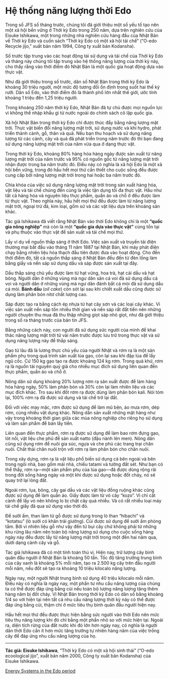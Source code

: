 # Hệ thống năng lượng thời Edo

Trong số JFS số tháng trước, chúng tôi đã giới thiệu một số yếu tố tạo nên một xã hội bền vững ở Thời kỳ Edo trong 250 năm, dựa trên nghiên cứu của Eisuke Ishikawa, một trong những nhà nghiên cứu hàng đầu của Nhật Bản về Thời kỳ Edo và cuốn sách “Thời kỳ Edo có một xã hội tái chế” (“O-edo Recycle jijo,” xuất bản năm 1994, Công ty xuất bản Kodansha).

Số trước tập trung vào các hoạt động tái sử dụng và tái chế của Thời kỳ Edo và tháng này chúng tôi tập trung vào hệ thống năng lượng của thời kỳ này, cho thấy rằng vào thời điểm đó Nhật Bản là một quốc gia hoạt động dựa vào thực vật.

Như đã giới thiệu trong số trước, dân số Nhật Bản trong thời kỳ Edo là khoảng 30 triệu người, một mức độ tương đối ổn định trong suốt hai thế kỷ rưỡi. Dân số Edo, vào thời điểm đó là thành phố lớn nhất thế giới, ước tính khoảng 1 triệu đến 1,25 triệu người.

Trong khoảng 250 năm thời kỳ Edo, Nhật Bản đã tự chủ được mọi nguồn lực vì không thể nhập khẩu gì từ nước ngoài do chính sách cô lập quốc gia.

Xã hội Nhật Bản trong thời kỳ Edo chỉ được thúc đẩy bằng năng lượng mặt trời. Thực vật biến đổi năng lượng mặt trời, sử dụng nước và khí hydro, phát triển thành cành, gỗ, thân và quả. Nếu bạn thu hoạch và sử dụng năng lượng từ các cành, cây và quả đã phát triển trong năm trước đó thì bạn đang sử dụng năng lượng mặt trời của năm vừa qua ở dạng thực vật.

Trong thời kỳ Edo, khoảng 80% hàng hóa hàng ngày được sản xuất từ năng lượng mặt trời của năm trước và 95% có nguồn gốc từ năng lượng mặt trời nhận được trong ba năm trước đó. Điều này có nghĩa là xã hội Edo là một xã hội bền vững, trong đó hầu hết mọi thứ cần thiết cho cuộc sống đều được cung cấp bởi năng lượng mặt trời trong hai hoặc ba năm trước đó.

Chìa khóa của việc sử dụng năng lượng mặt trời trong sản xuất hàng hóa, vật liệu và tái chế chúng đến cùng là việc tận dụng tối đa thực vật. Hầu như tất cả hàng hóa và nguyên liệu thực phẩm, quần áo và chỗ ở đều được làm từ thực vật. Theo nghĩa này, hầu hết mọi thứ đều được làm từ năng lượng mặt trời, ngoại trừ đá, kim loại, gốm sứ và các vật liệu dựa trên khoáng sản khác.

Tác giả Ishikawa đã viết rằng Nhật Bản vào thời Edo không chỉ là một **“quốc gia nông nghiệp”** mà còn là một **“quốc gia dựa vào thực vật”** cùng tồn tại và phụ thuộc vào thực vật để sản xuất và tái chế mọi thứ.

Lấy ví dụ về nguồn thắp sáng ở thời Edo. Việc sản xuất và truyền tải điện thương mại bắt đầu vào tháng 11 năm 1887 tại Nhật Bản, khi máy phát điện chạy bằng nhiên liệu hóa thạch đầu tiên được đưa vào hoạt động. Cho đến thời điểm đó, tất cả nguồn thắp sáng ở Nhật Bản đều đến từ đèn lồng làm bằng giấy và nến sáp sử dụng dầu và sáp được sản xuất tại đây.

Dầu thắp sáng chủ yếu được làm từ hạt vừng, hoa trà, hạt cải dầu và hạt bông. Người dân ở những vùng mà ngư dân săn cá voi đã sử dụng dầu cá voi và người dân ở những vùng mà ngư dân đánh bắt cá mòi đã sử dụng dầu cá mòi. **Bánh dầu** (*oil cake*) còn sót lại sau khi chiết xuất dầu cũng được sử dụng làm phân bón nitơ chất lượng cao.

Sáp được tạo ra bằng cách ép nhựa từ hạt cây sơn và các loại cây khác. Vì việc sản xuất nến sáp tốn nhiều thời gian và nến sáp rất đắt tiền nên những người chuyên thu mua đã thu thập những giọt sáp nhỏ giọt, như đã giới thiệu trong số ra tháng trước của bản tin JFS.

Bằng những cách này, con người đã sử dụng sức người của mình để khai thác năng lượng mặt trời từ vài năm trước được lưu trữ trong thực vật và sử dụng năng lượng này để thắp sáng.

Gạo từ lâu đã là lương thực chủ yếu của người Nhật và rơm rạ là một sản phẩm phụ trong quá trình sản xuất lúa gạo, còn lại sau khi đập lúa để lấy ngũ cốc. Cứ 150 kg gạo tạo ra được khoảng 124 kg rơm. Trong quá khứ, rơm rạ là nguồn tài nguyên quý giá cho nhiều mục đích sử dụng liên quan đến thực phẩm, quần áo và chỗ ở.

Nông dân sử dụng khoảng 20% lượng rơm rạ sản xuất được để làm hàng hóa hàng ngày, 50% làm phân bón và 30% còn lại làm nhiên liệu và các mục đích khác. Tro sau khi đốt rơm rạ được dùng làm phân bón kali. Nói tóm lại, 100% rơm rạ đã được sử dụng và tái chế trở lại đất.

Đối với việc may mặc, rơm được sử dụng để làm mũ bện, áo mưa rơm, dép rơm, cùng nhiều vật dụng khác. Nông dân sản xuất những mặt hàng như vậy trong khoảng thời gian giữa các mùa nông nghiệp cho riêng họ sử dụng và làm sản phẩm để bán lấy tiền.

Liên quan đến thực phẩm, rơm rạ được sử dụng để làm bao rơm đựng gạo, lót nồi, vật liệu che phủ để sản xuất natto (đậu nành lên men). Nông dân cũng sử dụng rơm để nuôi gia súc, ngựa và che phủ các trang trại chăn nuôi. Chất thải chăn nuôi trộn với rơm rạ làm phân bón cho chăn nuôi.

Trong xây dựng, rơm rạ là vật liệu phổ biến sử dụng cả bên ngoài và bên trong ngôi nhà, bao gồm mái nhà, chiếu tatami và tường đất sét. Như bạn có thể thấy, rơm rạ&mdash;một sản phẩm phụ của lúa gạo&mdash;đã được dùng rộng rãi trong đời sống hàng ngày và một khi được sử dụng hoặc đốt cháy, nó sẽ quay trở lại lòng đất.

Ngoài rơm, lụa, bông, cây gai dầu và các vật liệu đồng ruộng khác cũng được sử dụng để làm quần áo. Giấy được làm từ vỏ cây “kozo”. Vì chỉ cắt cành để lấy vỏ nên không lo bị chặt cây quá nhiều. Và có rất nhiều loại máy tái chế giấy đã qua sử dụng vào thời đó.

Để sưởi ấm, than làm từ gỗ được sử dụng trong lò than “hibachi” và “kotatsu” (lò sưởi có khăn trải giường). Củi được sử dụng để sưởi ấm phòng tắm. Bởi vì nhiên liệu gỗ như vậy đến từ bụi cây chứ không phải từ những khu rừng lâu năm nên toàn bộ năng lượng sử dụng cho cuộc sống hàng ngày này đều được lấy từ năng lượng mặt trời trong một đến hai năm qua, dưới dạng cành cây và gỗ.

Tác giả Ishikawa đã có một tính toán thú vị. Hiện nay, trữ lượng cây bình quân đầu người ở Nhật Bản là khoảng 50 tấn. Tốc độ tăng trưởng trung bình của cây xanh là khoảng 5% mỗi năm, tạo ra 2.500 kg cây trên đầu người mỗi năm, nếu đốt sẽ tạo ra khoảng 10 triệu kilocalo năng lượng.

Ngày nay, một người Nhật trung bình sử dụng 40 triệu kilocalo mỗi năm. Điều này có nghĩa là ngày nay, một phần tư nhu cầu năng lượng của chúng ta có thể được đáp ứng bằng củi nếu toàn bộ lượng năng lượng tăng thêm hàng năm bị đốt cháy. Vì Nhật Bản trong thời kỳ Edo có dân số bằng khoảng 1/4 so với hiện tại nên tất cả nhu cầu năng lượng thời kỳ này có thể được đáp ứng bằng củi, thậm chí ở mức tiêu thụ bình quân đầu người hiện nay.

Hầu hết mọi thứ đều được thực hiện bằng sức người vào thời Edo nên mức tiêu thụ năng lượng khi đó chỉ bằng một phần nhỏ so với mức hiện tại. Ngoài ra, diện tích rừng của đất nước khi đó lớn hơn ngày nay, có nghĩa là người dân thời Edo cần ít hơn mức tăng trưởng tự nhiên hàng năm của việc trồng cây để đáp ứng nhu cầu năng lượng của họ.

<hr/>

**Tác giả: Eisuke Ishikawa**, “Thời kỳ Edo có một xã hội sinh thái” (“O-edo ecoological jijo”, xuất bản năm 2000, Công ty xuất bản Kodansha) của Eisuke Ishikawa.

[Energy Systems in the Edo period](https://www.resilience.org/stories/2005-04-05/japans-sustainable-society-edo-period-1603-1867/)